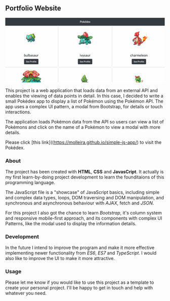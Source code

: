 ## Portfolio Website

![Demo](demo/demo.gif)

This project is a web application that loads data from an external API and enables the viewing of data points in detail. In this case, I decided to write a small Pokédex app to display a list of Pokémon using the Pokémon API. The app uses a complex UI pattern, a modal from Bootstrap, for details or touch interactions.

The application loads Pokémon data from the API so users can view a list of Pokémons and click on the name of a Pokémon to view a modal with more details.

Please click [this link]((https://molleira.github.io/simple-js-app/) to visit the Pokédex.

### About
The project has been created with **HTML**, **CSS** and **JavasCript**. It actually is my first learn-by-doing project development to learn the founditaions of this programming language.

The JavaScript file is a "showcase" of JavaScript basics, including simple and complex data types, loops, DOM traversing and DOM manipulation, and synchronous and asynchronous behaviour with *AJAX*, fetch and *JSON*.

For this project I also got the chance to learn *Bootstrap*, it's column system and responsive mobile-first approach, and its components with complex UI Patterns, like the modal used to display the information details.

### Development
In the future I intend to improve the program and make it more effective implementing newer functionality from *ES6*, *ES7* and *TypeScript*. I would also like to improve the UI to make it more attractive.

### Usage
Please let me know if you would like to use this project as a template to create your personal project. I'll be happy to get in touch and help with whatever you need.

